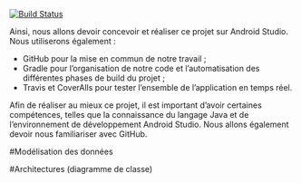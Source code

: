 [![Build Status](https://travis-ci.com/Miage-Paris-Ouest/m1c20152016-planinteractifbu.svg?token=cHKtHcLzrwGpbzts7QpW&branch=master)](https://travis-ci.com/Miage-Paris-Ouest/m1c20152016-planinteractifbu)

<p>
Ainsi, nous allons devoir concevoir et réaliser ce projet sur Android Studio.
Nous utiliserons également :
  <ul>
    <li>	GitHub pour la mise en commun de notre travail ;</li>
    <li>	Gradle pour l’organisation de notre code et l’automatisation des différentes phases
        de build du projet ;
    </li>
    <li>	Travis  et CoverAlls pour tester l’ensemble de l’application en temps réel.</li>
  </ul>
</p>
<p>
Afin de réaliser au mieux ce projet, il est important d’avoir certaines compétences, telles que la
 connaissance du langage Java et de l’environnement de développement Android Studio. Nous allons
 également devoir nous familiariser avec GitHub.
</p>

#Modélisation des données

#Architectures (diagramme de classe)
  
